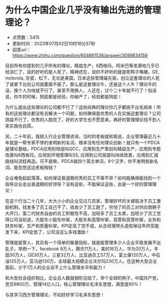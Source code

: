 # 为什么中国企业几乎没有输出先进的管理理论？
- 点赞数：5415
- 更新时间：2023年07月02日10时16分37秒
- 回答url：https://www.zhihu.com/question/604861536/answer/3099834159
<body>
 <p data-pid="mHVWvGj5">目前所有你提到的几乎所有的理论，精益生产，6西格玛，阿米巴等发源地几乎已经消亡了，说的好听的是人死了，精神还在，说的不好听的就是死鸭子嘴硬。GE, motorola, 京瓷，松下，无论是美国，日本这些管理届先驱，创立这套理论的人死了或者下台后公司就萎靡不振了。那么是这套理论牛，还是这个人牛？理论牛的话，换个人为啥就不行了。甚至不用换人，人还在，过个二十年就不行了！俗话说，你牛的时候，狗屁都是经验，你破产了，经验都是狗屁！</p>
 <p data-pid="Kkn20Ro9">为什么提出这些理论的公司都不行了？这些经典的理论你几乎都挑不出毛病来！所有的这些理论都没有去解决一个问题，如何确保是优秀的人在实施这套理论？公司效益不行了，优秀的人跑完了，好的大学生也不愿意来，再好的管理理论找不到人来实施也白搭。</p>
 <p data-pid="bJPTuDsd">另，二十年前，我刚入行企业管理咨询，当时的老板就和我说，企业管理最近几十年就是一帮专家不停的发明新的名词，根本没有任何理论创新！就只有一个PDCA是理论基础，PDCA应用到班组叫QCC，应用到生产策划叫精益生产，应用到专题改善叫6西格玛，应用到环境管理叫5S, 应用到公司层面叫持续改善，应用到汇报路线叫流程再造。可不是嘛，PDCA就四个英文单词，8个汉字，你不发明些新名词，能忽悠这边老板掏钱？</p>
 <p data-pid="7Wf6Iin0">企业难免起起落落，如何保证衰退期优秀的员工不离不弃？如何能确保能找到一个指导企业走出衰退期的好领导？没有这些，不能保证这些，会是一个好的管理理论！</p>
 <p data-pid="UQYp2x91">在这个行当二十几年，大大小小的企业见过几百家，管理好坏的关键取决于员工激励机制，钱发多了员工自己干了，钱发少了员工跑了，穷怕了的员工对供应商狮子大开口，富二代财务自由的员工积极性不高，加班多了员工太累，加班少了员工觉得公司没前途，大股东小股东吵架，大股东和高管吵架，高管和高管吵架，业务和财务吵架，生产和质量吵架，KPI定高了完不成，从总经理带头造假保证年终奖能发下来，KPI定低了，公司没这么多钱激励！</p>
 <p data-pid="_Mm4UdAK">管理就是管人，其实有一个简单的衡量指标，就是能管理多少人企业平稳发展不出乱子。举例一下，facebook 9万人，腾讯11万人，美的16万人，华为20万人，丰田30万人，GE30万人，三星32万人，比亚迪员工57万人，富士康120万人，中石油125万人，亚马逊130万，全球最大规模企业沃尔玛230万人。在这种大型企业面前，少于1万人的企业谈不上什么管理水平和能力！</p>
 <p data-pid="UbAkvbVf">和大型社会组织相比，企业总人数就相形见绌了，举个全球的例子，中国共产党，党员9800万，管理14亿人口，核心管理理论毛泽东思想，满意度90%！</p>
 <p data-pid="GDYHWlxI">与其学习西方管理理论，不如好好学习毛泽东思想！</p>
 <p></p>
 <p></p>
 <p></p>
</body>
